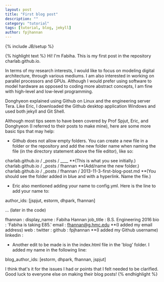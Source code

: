```yaml
---
layout: post
title: "First blog post"
description: ""
category: "tutorial"
tags: [tutorial, blog, jekyll]
author: fpjhannan
---
```

{% include JB/setup %}

{% highlight text %}
Hi! I'm Fabiha. This is my first post in the repository charlab.github.io. 

In terms of my research interests, I would like to focus on modeling digital architecture, through various mediums. I am also interested in working on parallel processors and GPUs. Although I would prefer using software to model hardware as opposed to coding more abstract concepts, I am fine with high-level and low-level programming.

Donghyeon explained using Github on Linux and the engineering server Tera. Like Eric, I downloaded the Github desktop application Windows and used both jekyll and Git Shell.

Although most tips seem to have been covered by Prof Spjut, Eric, and Donghyeon (I referred to their posts to make mine), here are some more basic tips that may help:

- Github does not allow empty folders. You can create a new file in a folder or the repository and add the new folder name when naming the file (in the directory statement above the file editor), like so:

charlab.github.io / _posts / ____                                    **(This is what you see initially.)
charlab.github.io / _posts / fhannan                                 **(Add/name the new folder.)
charlab.github.io / _posts / fhannan / 2013-11-3-first-blog-post.md  **(You should see the folder added in blue and with a hyperlink. Name the file.)


- Eric also mentioned adding your name to config.yml. Here is the line to add your name to:

author_ids: [jspjut, estorm, dhpark, fhannan]

...
(later in the code)

fhannan :
    display_name : Fabiha Hannan
    job_title : B.S. Engineering 2016
    bio : 'Fabiha is taking E85.'
    email : fhannan@g.hmc.edu           **(I added my email address)
    web : 
    twitter : 
    github : fpjhannan                  **(I added my Github username)
    linkedin : 


- Another edit to be made is in the index.html file in the 'blog' folder. I added my name in the following line:

blog_author_ids: [estorm, dhpark, fhannan, jspjut]




I think that's it for the issues I had or points that I felt needed to be clarified. Good luck to everyone else on making their blog posts!
{% endhighlight %}

